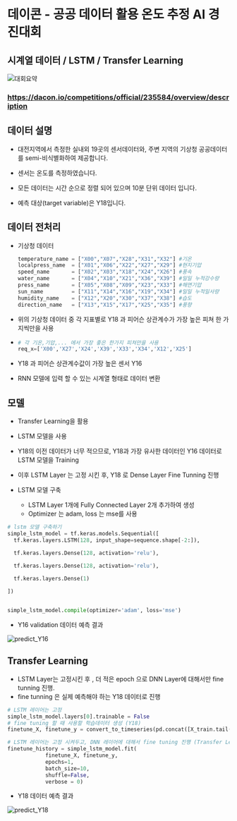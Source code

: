# 데이콘 - 공공 데이터 활용 온도 추정 AI 경진대회



## 시계열 데이터 / LSTM  / Transfer Learning

![대회요약](https://user-images.githubusercontent.com/28820900/120657505-84c17280-c4bf-11eb-8260-f3d07e58a2ef.PNG)


### https://dacon.io/competitions/official/235584/overview/description



## 데이터 설명

- 대전지역에서 측정한 실내외 19곳의 센서데이터와, 주변 지역의 기상청 공공데이터를 semi-비식별화하여 제공합니다.

- 센서는 온도를 측정하였습니다.

- 모든 데이터는 시간 순으로 정렬 되어 있으며 10분 단위 데이터 입니다.

- 예측 대상(target variable)은 Y18입니다.



## 데이터 전처리

- 기상청 데이터

  ```python
  temperature_name = ["X00","X07","X28","X31","X32"] #기온
  localpress_name  = ["X01","X06","X22","X27","X29"] #현지기압
  speed_name       = ["X02","X03","X18","X24","X26"] #풍속
  water_name       = ["X04","X10","X21","X36","X39"] #일일 누적강수량
  press_name       = ["X05","X08","X09","X23","X33"] #해면기압
  sun_name         = ["X11","X14","X16","X19","X34"] #일일 누적일사량
  humidity_name    = ["X12","X20","X30","X37","X38"] #습도
  direction_name   = ["X13","X15","X17","X25","X35"] #풍향
  ```

- 위의 기상청 데이터 중  각 지표별로 Y18 과 피어슨 상관계수가 가장 높은 피쳐 한 가지씩만을 사용

- ```python
  # 각 기온,기압,... 에서 가장 좋은 한가지 피쳐만을 사용
  req_x=['X00','X27','X24','X39','X33','X34','X12','X25']
  ```

- Y18 과 피어슨 상관계수값이 가장 높은 센서 Y16

- RNN 모델에 입력 할 수 있는 시계열 형태로 데이터 변환 


## 모델

- Transfer Learning을 활용
- LSTM 모델을 사용
- Y18의 이전 데이터가 너무 적으므로, Y18과 가장 유사한 데이터인 Y16 데이터로 LSTM 모델을 Training
- 이후 LSTM Layer 는 고정 시킨 후, Y18 로 Dense Layer Fine Tunning 진행

- LSTM 모델 구축
  - LSTM Layer 1개에 Fully Connected Layer 2개 추가하여 생성
  - Optimizer 는 adam, loss 는 mse를 사용

```python
# lstm 모델 구축하기
simple_lstm_model = tf.keras.models.Sequential([
  tf.keras.layers.LSTM(128, input_shape=sequence.shape[-2:]),

  tf.keras.layers.Dense(128, activation='relu'),

  tf.keras.layers.Dense(128, activation='relu'),
  
  tf.keras.layers.Dense(1)

])


simple_lstm_model.compile(optimizer='adam', loss='mse')
```



- Y16 validation 데이터 예측 결과

![predict_Y16](https://user-images.githubusercontent.com/28820900/120607812-807b6200-c48b-11eb-92c8-af9342ef3acc.PNG)



## Transfer Learning

- LSTM Layer는 고정시킨 후 , 더 적은 epoch 으로 DNN Layer에 대해서만 fine tunning 진행.
- fine tunning 은 실제 예측해야 하는 Y18 데이터로 진행

```python
# LSTM 레이어는 고정
simple_lstm_model.layers[0].trainable = False
# fine tuning 할 때 사용할 학습데이터 생성 (Y18)
finetune_X, finetune_y = convert_to_timeseries(pd.concat([X_train.tail(432), train['Y18'].tail(432)], axis = 1), interval=12)

# LSTM 레이어는 고정 시켜두고, DNN 레이어에 대해서 fine tuning 진행 (Transfer Learning)
finetune_history = simple_lstm_model.fit(
            finetune_X, finetune_y,
            epochs=1,
            batch_size=10,
            shuffle=False,
            verbose = 0)
```



- Y18 데이터 예측 결과

![predict_Y18](https://user-images.githubusercontent.com/28820900/120607832-84a77f80-c48b-11eb-8903-dae4de4d9b0d.PNG)

